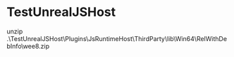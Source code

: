 # TestUnrealJSHost


unzip .\TestUnrealJSHost\Plugins\JsRuntimeHost\ThirdParty\lib\Win64\RelWithDebInfo\wee8.zip